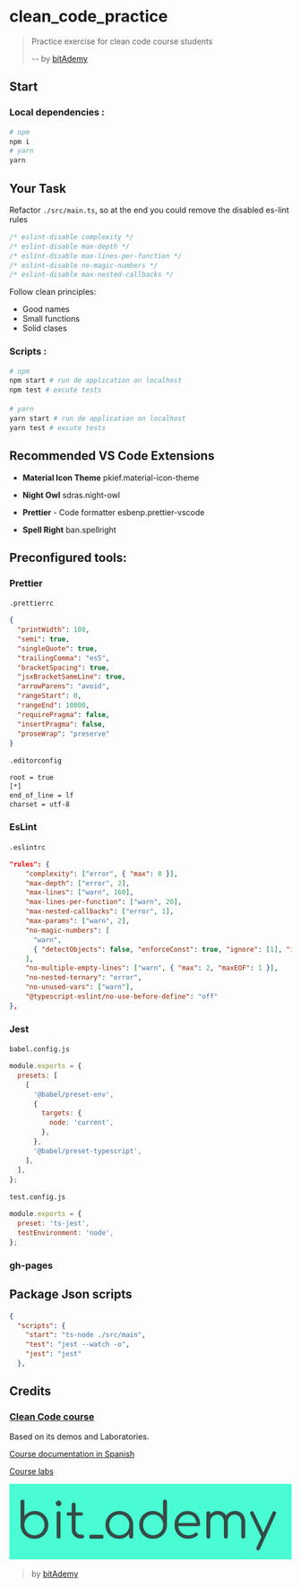 # clean_code_practice

> Practice exercise for clean code course students
>
> -- by [bitAdemy](https://www.bitademy.com)

## Start

### Local dependencies :

```bash
# npm
npm i
# yarn
yarn
```

## Your Task

Refactor `./src/main.ts`, so at the end you could remove the disabled es-lint rules

```ts
/* eslint-disable complexity */
/* eslint-disable max-depth */
/* eslint-disable max-lines-per-function */
/* eslint-disable no-magic-numbers */
/* eslint-disable max-nested-callbacks */
```

Follow clean principles:

- Good names
- Small functions
- Solid clases

### Scripts :

```bash
# npm
npm start # run de application on localhost
npm test # excute tests

# yarn
yarn start # run de application on localhost
yarn test # excute tests
```

## Recommended VS Code Extensions

- **Material Icon Theme** pkief.material-icon-theme

- **Night Owl** sdras.night-owl

- **Prettier** - Code formatter esbenp.prettier-vscode

- **Spell Right** ban.spellright

## Preconfigured tools:

### Prettier

`.prettierrc`

```json
{
  "printWidth": 100,
  "semi": true,
  "singleQuote": true,
  "trailingComma": "es5",
  "bracketSpacing": true,
  "jsxBracketSameLine": true,
  "arrowParens": "avoid",
  "rangeStart": 0,
  "rangeEnd": 10000,
  "requirePragma": false,
  "insertPragma": false,
  "proseWrap": "preserve"
}
```

`.editorconfig`

```
root = true
[*]
end_of_line = lf
charset = utf-8
```

### EsLint

`.eslintrc`

```json
"rules": {
    "complexity": ["error", { "max": 8 }],
    "max-depth": ["error", 2],
    "max-lines": ["warn", 160],
    "max-lines-per-function": ["warn", 20],
    "max-nested-callbacks": ["error", 1],
    "max-params": ["warn", 2],
    "no-magic-numbers": [
      "warn",
      { "detectObjects": false, "enforceConst": true, "ignore": [1], "ignoreArrayIndexes": true }
    ],
    "no-multiple-empty-lines": ["warn", { "max": 2, "maxEOF": 1 }],
    "no-nested-ternary": "error",
    "no-unused-vars": ["warn"],
    "@typescript-eslint/no-use-before-define": "off"
},
```

### Jest

`babel.config.js`

```js
module.exports = {
  presets: [
    [
      '@babel/preset-env',
      {
        targets: {
          node: 'current',
        },
      },
      '@babel/preset-typescript',
    ],
  ],
};
```

`test.config.js`

```js
module.exports = {
  preset: 'ts-jest',
  testEnvironment: 'node',
};
```

### gh-pages

## Package Json scripts

```json
{
  "scripts": {
    "start": "ts-node ./src/main",
    "test": "jest --watch -o",
    "jest": "jest"
  },
```

## Credits

### [Clean Code course](https://www.bitademy.com/cursos/clean-code-aplicado-para-desarrollos-limpios-y-rentables/)

Based on its demos and Laboratories.

[Course documentation in Spanish ](https://github.com/BitAdemy/CleanCode)

[Course labs](https://github.com/LabsAdemy/CleanCodeLab)

[![bit_ademy](./src/assets/bit_ademy.png)](https://bitademy.com)

> by [bitAdemy](https://bitademy.com)
